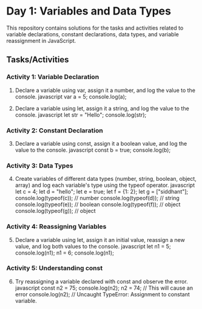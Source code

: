 # Day 1: Variables and Data Types

This repository contains solutions for the tasks and activities related to variable declarations, constant declarations, data types, and variable reassignment in JavaScript.

## Tasks/Activities

### Activity 1: Variable Declaration

1. Declare a variable using var, assign it a number, and log the value to the console.
    javascript
    var a = 5;
    console.log(a);
    

2. Declare a variable using let, assign it a string, and log the value to the console.
    javascript
    let str = "Hello";
    console.log(str);
    

### Activity 2: Constant Declaration

3. Declare a variable using const, assign it a boolean value, and log the value to the console.
    javascript
    const b = true;
    console.log(b);
    

### Activity 3: Data Types

4. Create variables of different data types (number, string, boolean, object, array) and log each variable's type using the typeof operator.
    javascript
    let c = 4;
    let d = "hello";
    let e = true;
    let f = {1: 2};
    let g = ["siddhant"];
    console.log(typeof(c));  // number
    console.log(typeof(d));  // string
    console.log(typeof(e));  // boolean
    console.log(typeof(f));  // object
    console.log(typeof(g));  // object
    

### Activity 4: Reassigning Variables

5. Declare a variable using let, assign it an initial value, reassign a new value, and log both values to the console.
    javascript
    let n1 = 5;
    console.log(n1);
    n1 = 6;
    console.log(n1);
    

### Activity 5: Understanding const

6. Try reassigning a variable declared with const and observe the error.
    javascript
    const n2 = 75;
    console.log(n2);
    n2 = 74;  // This will cause an error
    console.log(n2);  // Uncaught TypeError: Assignment to constant variable.
